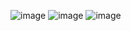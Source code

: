 ![image](https://user-images.githubusercontent.com/115066261/198015574-da9114d9-7f1e-4d7f-aa5b-79edb9e30517.png)
![image](https://user-images.githubusercontent.com/115066261/198016666-9447ab7a-7135-4ad9-8172-c6ad1044fe29.png)
![image](https://user-images.githubusercontent.com/115066261/198017422-19ffdf96-eb1f-44c0-b8b8-411fb8136d5f.png)
